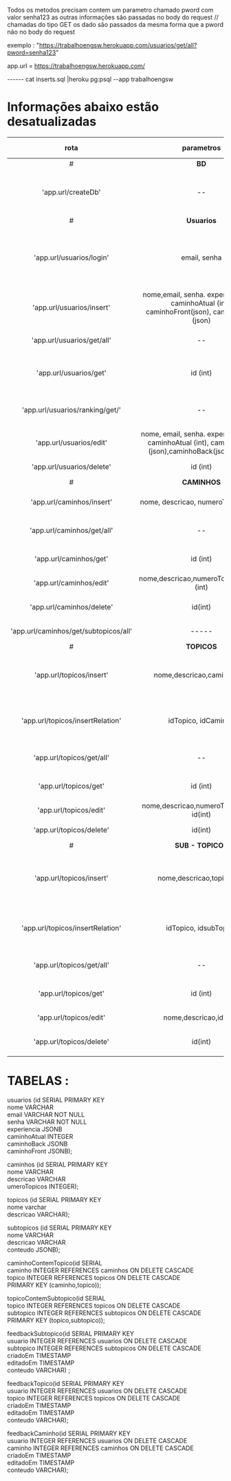 Todos os metodos precisam contem um parametro chamado pword com valor senha123
 as outras informações são passadas no body do request // chamadas do tipo GET os dado são passados da mesma forma que a pword não no body do request

exemplo  : "https://trabalhoengsw.herokuapp.com/usuarios/get/all?pword=senha123"

app.url = https://trabalhoengsw.herokuapp.com/  


------ cat inserts.sql |heroku pg:psql --app trabalhoengsw

#  Informações abaixo estão desatualizadas

| rota          | parametros    | retorna | descricao | tipo http|
| :-------------: |:-------------:|:---------:|:-----------:|:-------:|
|#|**BD**|||
| 'app.url/createDb'      | --    | 'ok | cria o banco de dados  só é usado uma vez para criar as tabelas |GET|
|#|**Usuarios**|||
|'app.url/usuarios/login' | email, senha | json com info usuario | retorna o usuario se a combinacao de usuario e senha existirem no bd| GET|
'app.url/usuarios/insert' |nome,email, senha. experiencia(int), caminhoAtual (int), caminhoFront(json), caminhoBack (json) | 'ok'| cria um novo usuarios| POST|
|'app.url/usuarios/get/all' | -- | json com todos os usuarios | | GET|
|'app.url/usuarios/get' | id (int) | json com um usuarios especifico || GET|
|'app.url/usuarios/ranking/get/' | -- | json usuarios ordenados pela exp| | GET|
|'app.url/usuarios/edit' | nome, email, senha. experiencia (int), caminhoAtual (int), caminhoFront (json),caminhoBack(json), id(int) | 'ok' | edita um usuario| PUT|
|'app.url/usuarios/delete' | id (int) | 'ok' | deleta um usuario| DELETE|
| # |**CAMINHOS** | | | |
'app.url/caminhos/insert'  | nome, descricao, numeroTopicos (int) | 'ok | para inserir um caminho no bd| POST|
|'app.url/caminhos/get/all'  | -- | json com todos os caminhos | retorna todos os  caminhos cadastrados| GET|
|'app.url/caminhos/get'  | id (int)  | json de um caminho  | busca um caminho especifico| GET|
|'app.url/caminhos/edit'| nome,descricao,numeroTopicos(int),id (int) | 'ok' | para editar um caminho | PUT|
|'app.url/caminhos/delete'| id(int) | 'ok' | deleta um caminho do bd | DELETE|
|'app.url/caminhos/get/subtopicos/all'| ----- | ---- | **ainda falta ser implementado** | GET|
|#|**TOPICOS**|||
|'app.url/topicos/insert'|nome,descricao,caminho(int)| |insere um novo topico e cria a relação de um topico a um caminho| POST|
|'app.url/topicos/insertRelation'|idTopico, idCaminho| |vincula um topico e um caminho já existentes um ao outro|POST|
|'app.url/topicos/get/all'  | -- | json com todos os  topicos | retorna todos os  topicos cadastrados| GET|
|'app.url/topicos/get'  | id (int)  | json de um topicos  | busca um topico especifico| GET|
|'app.url/topicos/edit'| nome,descricao,numeroTopicos(int), id(int) | 'ok' | para editar um topicos | PUT|
|'app.url/topicos/delete'| id(int) | 'ok' | deleta um topicos do bd | DELETE|
|#|**SUB - TOPICOS**|||
|'app.url/topicos/insert'|nome,descricao,topico(int)|| insere um novo subtopico e cria a relação de um topico a um topico|POST|
|'app.url/topicos/insertRelation'|idTopico, idsubTopico| |vincula um subtopico e um topicos já existentes um ao outro|POST|
|'app.url/topicos/get/all'  | -- | json com todos os  subtopicos | retorna todos os  subtopicos cadastrados| GET|
|'app.url/topicos/get'  | id (int)  | json de um subtopicos  | busca um subtopico especifico| GET|
|'app.url/topicos/edit'| nome,descricao,id(int)) | 'ok' | para editar um subtopicos | PUT|
|'app.url/topicos/delete'| id(int) | 'ok' | deleta um subtopicos do bd | DELETE|





# TABELAS :


usuarios (id SERIAL PRIMARY KEY      
    nome VARCHAR       
    email VARCHAR NOT NULL        
    senha VARCHAR NOT NULL      
    experiencia JSONB  
    caminhoAtual INTEGER  
    caminhoBack JSONB  
    caminhoFront JSONB);  
    
caminhos (id SERIAL PRIMARY KEY  
    nome VARCHAR  
    descricao VARCHAR  
    umeroTopicos INTEGER);  
    
topicos (id SERIAL PRIMARY KEY  
    nome varchar  
    descricao VARCHAR);  
    
subtopicos (id SERIAL PRIMARY KEY   
    nome VARCHAR   
    descricao VARCHAR  
    conteudo JSONB);  
    
caminhoContemTopico(id SERIAL   
    caminho INTEGER REFERENCES caminhos ON DELETE CASCADE        
    topico INTEGER REFERENCES topicos ON DELETE CASCADE   
    PRIMARY KEY (caminho,topico));   

topicoContemSubtopico(id SERIAL   
    topico INTEGER REFERENCES topicos ON DELETE CASCADE   
    subtopico INTEGER REFERENCES subtopicos ON DELETE CASCADE  
    PRIMARY KEY (topico,subtopico));   

feedbackSubtopico(id SERIAL PRIMARY KEY   
    usuario INTEGER REFERENCES usuarios ON DELETE CASCADE  
    subtopico INTEGER REFERENCES subtopicos ON DELETE CASCADE  
    criadoEm TIMESTAMP  
    editadoEm TIMESTAMP   
    conteudo VARCHAR) ;   

feedbackTopico(id SERIAL PRIMARY KEY   
    usuario INTEGER REFERENCES usuarios ON DELETE CASCADE    
    topico INTEGER REFERENCES topicos ON DELETE CASCADE    
    criadoEm TIMESTAMP   
    editadoEm TIMESTAMP   
    conteudo VARCHAR);   

feedbackCaminho(id SERIAL PRIMARY KEY   
    usuario INTEGER REFERENCES usuarios ON DELETE CASCADE  
    caminho INTEGER REFERENCES caminhos ON DELETE CASCADE   
    criadoEm TIMESTAMP  
    editadoEm TIMESTAMP  
    conteudo VARCHAR);  